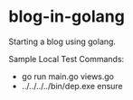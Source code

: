 # blog-in-golang
Starting a blog using golang.

Sample Local Test Commands:

 * go run main.go views.go
 * ../../../../bin/dep.exe ensure
